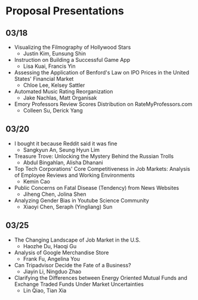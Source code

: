 # Proposal Presentations

## 03/18

* Visualizing the Filmography of Hollywood Stars
  * Justin Kim, Eunsung Shin
* Instruction on Building a Successful Game App
  * Lisa Kuai, Francis Yin
* Assessing the Application of Benford's Law on IPO Prices in the United States' Financial Market
  * Chloe Lee, Kelsey Sattler
* Automated Music Rating Reorganization
  * Jake Nachlas, Matt Organisak
* Emory Professors Review Scores Distribution on RateMyProfessors.com
  * Colleen Su, Derick Yang

## 03/20

* I bought it because Reddit said it was fine
  * Sangkyun An, Seung Hyun Lim
* Treasure Trove: Unlocking the Mystery Behind the Russian Trolls
  * Abdul Bingahlan, Alisha Dhanani
* Top Tech Corporations' Core Competitiveness in Job Markets: Analysis of Employee Reviews and Working Environments
  * Kemin Cao
* Public Concerns on Fatal Disease (Tendency) from News Websites
  * Jiheng Chen, Jolina Shen
* Analyzing Gender Bias in Youtube Science Community
  * Xiaoyi Chen, Seraph (Yingliang) Sun

## 03/25

* The Changing Landscape of Job Market in the U.S.
  * Haozhe Du, Haoqi Gu
* Analysis of Google Merchandise Store
  * Frank Fu, Angelina You
* Can Tripadvisor Decide the Fate of a Business?
  * Jiayin Li, Ningduo Zhao
* Clarifying the Differences between Energy Oriented Mutual Funds and Exchange Traded Funds Under Market Uncertainties
  * Lin Qiao, Tian Xia

